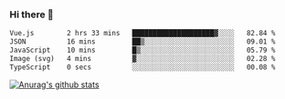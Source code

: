 ### Hi there 👋



<!--
**webB1an/webB1an** is a ✨ _special_ ✨ repository because its `README.md` (this file) appears on your GitHub profile.

Here are some ideas to get you started:

- 🔭 I’m currently working on ...
- 🌱 I’m currently learning ...
- 👯 I’m looking to collaborate on ...
- 🤔 I’m looking for help with ...
- 💬 Ask me about ...
- 📫 How to reach me: ...
- 😄 Pronouns: ...
- ⚡ Fun fact: ...
-->

<!--START_SECTION:waka-->

```txt
Vue.js        2 hrs 33 mins   ████████████████████▓░░░░   82.84 %
JSON          16 mins         ██▒░░░░░░░░░░░░░░░░░░░░░░   09.01 %
JavaScript    10 mins         █▒░░░░░░░░░░░░░░░░░░░░░░░   05.79 %
Image (svg)   4 mins          ▓░░░░░░░░░░░░░░░░░░░░░░░░   02.28 %
TypeScript    0 secs          ░░░░░░░░░░░░░░░░░░░░░░░░░   00.08 %
```

<!--END_SECTION:waka-->


[![Anurag's github stats](https://github-readme-stats.vercel.app/api?username=webB1an&show_icons=true&theme=radical)](https://github.com/anuraghazra/github-readme-stats)

